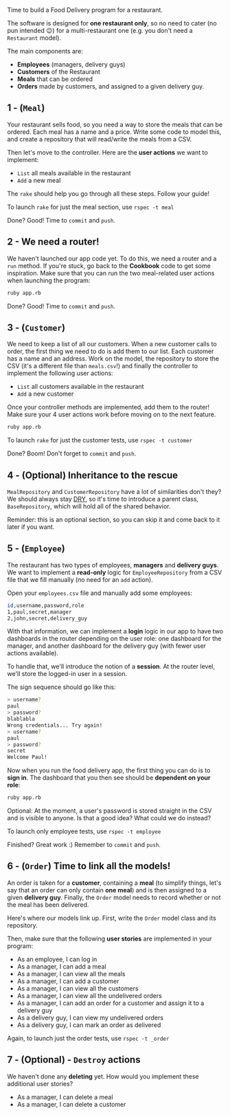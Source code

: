 Time to build a Food Delivery program for a restaurant.

The software is designed for **one restaurant only**, so no need to cater (no pun intended 😉) for a multi-restaurant one (e.g. you don't need a `Restaurant` model).

The main components are:

- **Employees** (managers, delivery guys)
- **Customers** of the Restaurant
- **Meals** that can be ordered
- **Orders** made by customers, and assigned to a given delivery guy.

## 1 - (`Meal`)

Your restaurant sells food, so you need a way to store the meals that can be ordered. Each meal has a name and a price. Write some code to model this, and create a repository that will read/write the meals from a CSV.

Then let's move to the controller. Here are the **user actions** we want to implement:

- `List` all meals available in the restaurant
- `Add` a new meal

The `rake` should help you go through all these steps. Follow your guide!

To launch `rake` for just the meal section, use `rspec -t meal`

Done? Good! Time to `commit` and `push`.

## 2 - We need a router!

We haven't launched our app code yet. To do this, we need a router and a `run` method. If you're stuck, go back to the **Cookbook** code to get some inspiration. Make sure that you can run the two meal-related user actions when launching the program:

```bash
ruby app.rb
```

Done? Good! Time to `commit` and `push`.

## 3 - (`Customer`)

We need to keep a list of all our customers. When a new customer calls to order, the first thing we need to do is add them to our list. Each customer has a name and an address. Work on the model, the repository to store the CSV (it's a different file than `meals.csv`!) and finally the controller to implement the following user actions:

- `List` all customers available in the restaurant
- `Add` a new customer

Once your controller methods are implemented, add them to the router! Make sure your 4 user actions work before moving on to the next feature.

```bash
ruby app.rb
```

To launch `rake` for just the customer tests, use `rspec -t customer`

Done? Boom! Don't forget to `commit` and `push`.

## 4 - (Optional) Inheritance to the rescue

`MealRepository` and `CustomerRepository` have a lot of similarities don't they? We should always stay [DRY](https://en.wikipedia.org/wiki/Don%27t_repeat_yourself), so it's time to introduce a parent class, `BaseRepository`, which will hold all of the shared behavior.

Reminder: this is an optional section, so you can skip it and come back to it later if you want.

## 5 - (`Employee`)

The restaurant has two types of employees, **managers** and **delivery guys**. We want to implement a **read-only** logic for `EmployeeRepository` from a CSV file that we fill manually (no need for an `add` action).

Open your `employees.csv` file and manually add some employees:

```bash
id,username,password,role
1,paul,secret,manager
2,john,secret,delivery_guy
```

With that information, we can implement a **login** logic in our app to have two dashboards in the router depending on the user role: one dashboard for the manager, and another dashboard for the delivery guy (with fewer user actions available).

To handle that, we'll introduce the notion of a **session**. At the router level, we'll store the logged-in user in a session.

The sign sequence should go like this:

```bash
> username?
paul
> password?
blablabla
Wrong credentials... Try again!
> username?
paul
> password?
secret
Welcome Paul!
```

Now when you run the food delivery app, the first thing you can do is to **sign in**. The dashboard that you then see should be **dependent on your role**:

```bash
ruby app.rb
```
Optional: At the moment, a user's password is stored straight in the CSV and is visible to anyone. Is that a good idea? What could we do instead?

To launch only employee tests, use `rspec -t employee`

Finished? Great work :) Remember to `commit` and `push`.


## 6 - (`Order`) Time to link all the models!

An order is taken for a **customer**, containing a **meal** (to simplify things, let's say that an order can only contain **one meal**) and is then assigned to a given **delivery guy**. Finally, the `Order` model needs to record whether or not the meal has been delivered.

Here's where our models link up. First, write the `Order` model class and its repository.

Then, make sure that the following **user stories** are implemented in your program:

- As an employee, I can log in
- As a manager, I can add a meal
- As a manager, I can view all the meals
- As a manager, I can add a customer
- As a manager, I can view all the customers
- As a manager, I can view all the undelivered orders
- As a manager, I can add an order for a customer and assign it to a delivery guy
- As a delivery guy, I can view my undelivered orders
- As a delivery guy, I can mark an order as delivered

Again, to launch just the order tests, use `rspec -t _order`

## 7 - (Optional) - `Destroy` actions

We haven't done any **deleting** yet. How would you implement these additional user stories?

- As a manager, I can delete a meal
- As a manager, I can delete a customer
